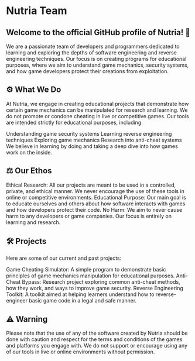 # Nutria Team
## Welcome to the official GitHub profile of Nutria! 👋

We are a passionate team of developers and programmers dedicated to learning and exploring the depths of software engineering and reverse engineering techniques. Our focus is on creating programs for educational purposes, where we aim to understand game mechanics, security systems, and how game developers protect their creations from exploitation.

## ⚙️ What We Do
At Nutria, we engage in creating educational projects that demonstrate how certain game mechanics can be manipulated for research and learning. We do not promote or condone cheating in live or competitive games. Our tools are intended strictly for educational purposes, including:

Understanding game security systems
Learning reverse engineering techniques
Exploring game mechanics
Research into anti-cheat systems
We believe in learning by doing and taking a deep dive into how games work on the inside.

## ⚖️ Our Ethos
Ethical Research: All our projects are meant to be used in a controlled, private, and ethical manner. We never encourage the use of these tools in online or competitive environments.
Educational Purpose: Our main goal is to educate ourselves and others about how software interacts with games and how developers protect their code.
No Harm: We aim to never cause harm to any developers or game companies. Our focus is entirely on learning and research.
## 🛠️ Projects
Here are some of our current and past projects:

Game Cheating Simulator: A simple program to demonstrate basic principles of game mechanics manipulation for educational purposes.
Anti-Cheat Bypass: Research project exploring common anti-cheat methods, how they work, and ways to improve game security.
Reverse Engineering Toolkit: A toolkit aimed at helping learners understand how to reverse-engineer basic game code in a legal and safe manner.
## ⚠️ Warning
Please note that the use of any of the software created by Nutria should be done with caution and respect for the terms and conditions of the games and platforms you engage with. We do not support or encourage using any of our tools in live or online environments without permission.
